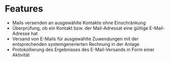 # Features

* Mails versenden an ausgewählte Kontakte ohne Einschränkung
* Überprüfung, ob ein Kontakt bzw. der Mail-Adressat eine gültige E-Mail-Adresse hat
* Versand von E-Mails für ausgewählte Zuwendungen mit der entsprechenden systemgenerierten Rechnung in der Anlage
* Protokollierung des Ergebnisses des E-Mail-Versands in Form einer Aktivität 
